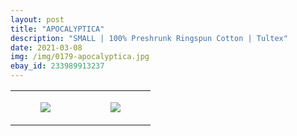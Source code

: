 ```yaml
---
layout: post
title: "APOCALYPTICA"
description: "SMALL | 100% Preshrunk Ringspun Cotton | Tultex"
date: 2021-03-08
img: /img/0179-apocalyptica.jpg
ebay_id: 233989913237
---
```




<table style="width:100%;"><tr><td style="vertical-align:top;">
      <figure class="tmblr-full" data-orig-height="2048" data-orig-width="1365" data-orig-src="https://concertshirts.netlify.app/shirts/0179/0179-01.jpg"><img src="https://64.media.tumblr.com/792d4a404413a1affd8716d2fb9289c1/08a00506a8b7b6ea-d7/s540x810/da09a69245b4c9706bae1efc4312102ad5deb3e2.jpg" data-orig-height="2048" data-orig-width="1365" data-orig-src="https://concertshirts.netlify.app/shirts/0179/0179-01.jpg"/></figure></td>
    <td style="vertical-align:top;">
      <figure class="tmblr-full" data-orig-height="2048" data-orig-width="1365" data-orig-src="https://concertshirts.netlify.app/shirts/0179/0179-02.jpg"><img src="https://64.media.tumblr.com/fcff068ec68d1f2b78a792f16e762ad5/08a00506a8b7b6ea-74/s540x810/9ffb819c690d6825212f6d4f8cc316aae00056da.jpg" data-orig-height="2048" data-orig-width="1365" data-orig-src="https://concertshirts.netlify.app/shirts/0179/0179-02.jpg"/></figure></td>
  </tr></table>
